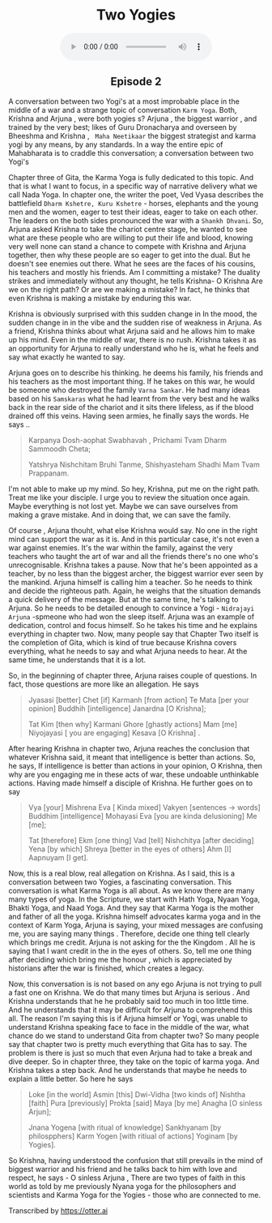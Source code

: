 <center><h1>Two Yogies</h1></center>
<center>
<figure>
    <audio
       controls
       src="./twoYogies_v2.mp3">
          Your browser does not support the
          <code>audio</code> element.
    </audio>
</figure>
<h2>Episode 2 </h2>
</center>

A conversation between two Yogi's at a most improbable place in the middle of a war and a strange topic of conversation `Karm Yoga`. Both,  Krishna and Arjuna , were both yogies s? Arjuna , the biggest warrior , and trained by the very best;  likes of Guru Dronacharya and overseen by Bheeshma and Krishna , ` Maha Neetikaar` the biggest strategist and karma yogi by any means, by any standards.  In a way the entire epic of Mahabharata is to craddle this conversation;  a conversation between two Yogi's 

Chapter three of Gita,  the Karma Yoga is fully dedicated to this topic. And that is what I want to focus,  in a specific way of narrative delivery what we call Nada Yoga. In chapter one, the writer the poet,  Ved Vyasa  describes the battlefield `Dharm Kshetre, Kuru Kshetre` -  horses,  elephants and the young men and the women, eager  to test their ideas,  eager to take on each other. The leaders on the both sides pronounced the war with a `Shankh Dhvani`. So, Arjuna asked Krishna to take the chariot centre stage,  he wanted to see what are these people who are willing to put their life and blood, knowing very well none can stand a chance to compete with Krishna and Arjuna together,  then why these people are so eager to get into the dual.  But he doesn't see enemies out there. What he sees are the faces of his cousins, his teachers and mostly his friends.  Am I  committing a mistake?  The duality strikes and immediately without any thought, he tells Krishna- O  Krishna Are we on the right path? Or are we making a mistake? In fact, he thinks that even Krishna is making a mistake by enduring this war. 


Krishna is obviously surprised with this sudden change in In the mood, the sudden change in in the vibe and the sudden rise of weakness in Arjuna. As a friend, Krishna thinks about what Arjuna said and he allows him to make up his mind. Even in the middle of war, there is no rush. Krishna takes it as an opportunity for Arjuna to really understand who he is, what he feels and say what exactly he  wanted to say. 

Arjuna goes on to describe his thinking. he deems his family, his friends and his teachers as the most important thing. If he takes on this war, he would be someone who destroyed the family `Varna Sankar`. He had many ideas based on his `Samskaras`  what he had learnt from the very best and he walks back in the rear side of the chariot and it sits there lifeless, as if the blood drained off this veins. Having seen armies, he finally says the words. He says .. 

>Karpanya Dosh-aophat Swabhavah , Prichami Tvam Dharm Sammoodh Cheta;
>
>Yatshrya Nishchitam Bruhi Tanme, Shishyasteham Shadhi Mam Tvam Prappanam.

I'm not able to make up my mind. So hey, Krishna, put me on the right path. Treat me like your disciple.  I urge you to review the situation once again. Maybe everything is not lost yet. Maybe we can save ourselves from making a grave mistake. And in doing that, we can save the family.

Of course , Arjuna thouht,  what else Krishna would say. No one in the right mind can support the war as it is. And in this particular case, it's not even a war against enemies. It's the war within the family, against the very teachers who taught the art of war and all the friends there's no one who's unrecognisable. 
Krishna takes a pause. Now that he's been appointed  as a teacher, by no less than the biggest archer, the biggest warrior ever seen by the mankind. Arjuna himself is calling him a teacher. So he needs to think and decide the righteous path. Again, he weighs that the situation demands a quick delivery of the message. But at the same time, he's talking to Arjuna. So he needs to be detailed enough to convince a Yogi - `Nidrajayi Arjuna` -spmeone who had won the sleep itself.  Arjuna was an example of dedication, control and focus himself. So he takes his time and he explains everything in chapter two. Now,  many people say that Chapter Two itself is the completion of Gita,  which is kind of true because Krishna covers everything, what he needs to say and what Arjuna  needs to hear. At the same time, he understands that it is  a lot. 

So, in the beginning of chapter three, Arjuna raises couple of questions. In fact, those questions are more like an allegation. He says 

>Jyasasi [better] Chet [if] Karmanh [from action] Te Mata [per your opinion] Buddhih [intelligence] Janardna [O Krishna];
>
>Tat Kim [then why] Karmani Ghore [ghastly actions] Mam [me] Niyojayasi [ you are engaging] Kesava [O Krishna] .


After hearing Krishna in chapter two, Arjuna  reaches the conclusion that whatever Krishna said, it meant that intelligence is better than actions. So, he says, If intelligence is better than actions in your opinion, O Krishna, then why are you engaging me in these acts of war, these undoable unthinkable actions. Having made himself a disciple of Krishna. He further goes on to say 

>Vya [your] Mishrena Eva [ Kinda mixed] Vakyen [sentences -> words] Buddhim [intelligence] Mohayasi Eva [you are kinda delusioning] Me [me];
>
>Tat [therefore] Ekm [one thing] Vad [tell]  Nishchitya [after deciding] Yena [by which] Shreya [better in the eyes of others] Ahm [I] Aapnuyam [I get].


Now, this is a real blow,  real allegation on Krishna. As I said, this is a conversation between two Yogies,  a fascinating conversation. This conversation is what Karma Yoga is all about. As we know there are many many types of yoga. In the Scripture, we start with Hath Yoga, Nyaan Yoga, Bhakti Yoga, and   Naad Yoga. And they say that Karma Yoga is the mother and father of all the yoga.  Krishna himself advocates karma yoga and in the context of Karm Yoga, Arjuna is  saying, your mixed messages are confusing me, you are saying many things . Therefore, decide one thing tell clearly  which brings me credit.  Arjuna is not asking for the the Kingdom . All he is saying that I want credit in the in the eyes of others.  So, tell me one thing after deciding which bring me the honour , which is appreciated by historians after the war is finished, which creates a legacy. 

Now, this conversation is is not based on any ego Arjuna is not trying to pull a fast one on Krishna. We do that many times but  Arjuna is serious . And Krishna understands that he he probably said too much in too little time. And he understands that it may be difficult for Arjuna to comprehend this all. The reason  I'm saying this is if Arjuna himself or Yogi, was unable to understand Krishna speaking face to face in the middle of the war, what  chance do we stand to understand Gita from chapter two? So many people say that chapter two is pretty much everything that Gita has to say. The problem is there is just so much that even Arjuna had to take a break and dive deeper. So in chapter three, they take on the topic of karma yoga. And Krishna takes a step back. And he understands that maybe he needs to explain a little better. So here he says 

>Loke [in the world] Asmin [this] Dwi-Vidha [two kinds of] Nishtha [faith] Pura [previously] Prokta [said] Maya [by me] Anagha [O sinless Arjun];
>
>Jnana Yogena [with ritual of knowledge] Sankhyanam [by philospphers] Karm Yogen [with ritiual of actions] Yoginam [by Yogies].


So Krishna, having understood the confusion that still prevails in the mind of biggest warrior and his friend and he talks back to him with love and respect, he says - O sinless Arjuna , There are two types of faith in this world as told by me previously Nyana yoga for the philosophers and scientists and Karma Yoga for the Yogies - those who are connected to me. 

Transcribed by https://otter.ai

